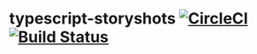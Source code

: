 typescript-storyshots [![CircleCI](https://circleci.com/gh/g2graman/typescript-storybook-starter.svg?style=svg)](https://circleci.com/gh/g2graman/typescript-storybook-starter) [![Build Status](https://travis-ci.org/g2graman/typescript-storybook-starter.svg)](https://travis-ci.org/g2graman/typescript-storybook-starter)
=====================

